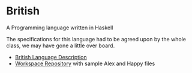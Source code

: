 # British
A Programming language written in Haskell


The specifications for this language had to be agreed upon by the whole class, we may have gone a little over board.

* [British Language Description](https://sites.google.com/trinity.edu/csci3368-sp24/british-programming-language)
* [Workspace Repository](https://github.com/TU-CSCI3368-SP24/workspace-sp24) with sample Alex and Happy files
  
